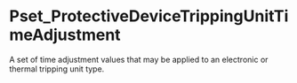 # Pset_ProtectiveDeviceTrippingUnitTimeAdjustment

A set of time adjustment values that may be applied to an electronic or thermal tripping unit type.
